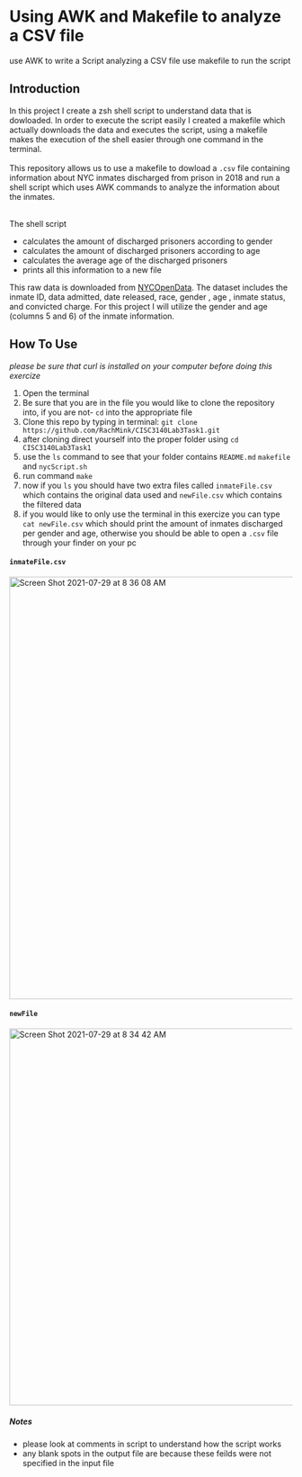 # Using AWK and Makefile to analyze a CSV file
use AWK to write a Script analyzing a CSV file
use makefile to run the script

## Introduction

In this project I create a zsh shell script to understand data that is dowloaded. In order to execute the script easily I created a makefile which actually downloads the data and executes the script, using a makefile makes the execution of the shell easier through one command in the terminal.<br></br>
This repository allows us to use a makefile to dowload a `.csv` file containing information about NYC inmates discharged from prison in 2018 and run a shell script which uses AWK commands to analyze the information about the inmates. <br></br>

The shell script 
- calculates the amount of discharged prisoners according to gender 
- calculates the amount of discharged prisoners according to age
- calculates the average age of the discharged prisoners
- prints all this information to a new file  

This raw data is downloaded from [NYCOpenData](https://data.cityofnewyork.us/Public-Safety/Inmate-Discharges/94ri-3ium).
The dataset includes the inmate ID, data admitted, date released, race, gender , age , inmate status, and convicted charge. 
For this project I will utilize the gender and age (columns 5 and 6) of the inmate information. 

## How To Use
*please be sure that curl is installed on your computer before doing this exercize*

1. Open the terminal
2. Be sure that you are in the file you would like to clone the repository into, if you are not- `cd` into the appropriate file
3. Clone this repo by typing in terminal: `git clone https://github.com/RachMink/CISC3140Lab3Task1.git`
4. after cloning direct yourself into the proper folder using `cd CISC3140Lab3Task1`
5. use the `ls` command to see that your folder contains `README.md` `makefile` and `nycScript.sh`  
6. run command `make`
7. now if you `ls` you should have two extra files called `inmateFile.csv` which contains the original data used and `newFile.csv` which contains the filtered data
8. if you would like to only use the terminal in this exercize you can type `cat newFile.csv` which should print the amount of inmates discharged per gender and age, otherwise you should be able to open a `.csv` file through your finder on your pc 

#### `inmateFile.csv`
<img width="751" alt="Screen Shot 2021-07-29 at 8 36 08 AM" src="https://user-images.githubusercontent.com/82296790/127492740-ebcbb8c4-d03f-43ba-b25f-eb0b8faac348.png">

#### `newFile`
<img width="670" alt="Screen Shot 2021-07-29 at 8 34 42 AM" src="https://user-images.githubusercontent.com/82296790/127492544-d19a0bfc-5e88-45c0-99bb-03b96c888f97.png">

##### Notes
- please look at comments in script to understand how the script works
- any blank spots in the output file are because these feilds were not specified in the input file
